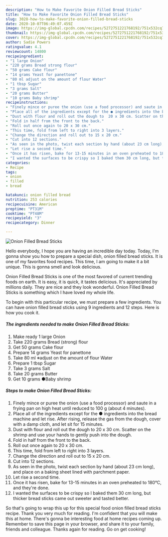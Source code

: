 ```yaml
---
description: "How to Make Favorite Onion Filled Bread Sticks"
title: "How to Make Favorite Onion Filled Bread Sticks"
slug: 3028-how-to-make-favorite-onion-filled-bread-sticks
date: 2020-10-07T06:49:07.459Z
image: https://img-global.cpcdn.com/recipes/5272751221768192/751x532cq70/onion-filled-bread-sticks-recipe-main-photo.jpg
thumbnail: https://img-global.cpcdn.com/recipes/5272751221768192/751x532cq70/onion-filled-bread-sticks-recipe-main-photo.jpg
cover: https://img-global.cpcdn.com/recipes/5272751221768192/751x532cq70/onion-filled-bread-sticks-recipe-main-photo.jpg
author: Sadie Powers
ratingvalue: 4.1
reviewcount: 14800
recipeingredient:
- "1 large Onion"
- "220 grams Bread strong flour"
- "50 grams Cake flour"
- "14 grams Yeast for panettone"
- "80 ml adjust on the amount of flour Water"
- "1 tbsp Sugar"
- "3 grams Salt"
- "20 grams Butter"
- "10 grams Baby shrimp"
recipeinstructions:
- "Finely mince or puree the onion (use a food processor) and saute in a frying pan on high heat until reduced to 100 g (about 4 minutes)."
- "Place all of the ingredients except for the ● ingredients into the bread machine and let rise. After rising, release the gas from the dough, cover with a damp cloth, and let sit for 15 minutes."
- "Dust with flour and roll out the dough to  20 x 30 cm. Scatter on the shrimp and use your hands to gently push into the dough."
- "Fold in half from the front to the back."
- "Roll out once again to 20 x 30 cm."
- "This time, fold from left to right into 3 layers."
- "Change the direction and roll out to 15 x 20 cm."
- "Cut into 12 sections."
- "As seen in the photo, twist each section by hand (about 23 cm long), and place on a baking sheet lined with parchment paper."
- "Let rise a second time."
- "Once it has risen, bake for 13-15 minutes in an oven preheated to 180°C, and they&#39;re done."
- "I wanted the surfaces to be crispy so I baked them 30 cm long, but thicker bread sticks came out sweeter and tasted better."
categories:
- Recipe
tags:
- onion
- filled
- bread

katakunci: onion filled bread 
nutrition: 253 calories
recipecuisine: American
preptime: "PT31M"
cooktime: "PT48M"
recipeyield: "3"
recipecategory: Dinner

---
```



![Onion Filled Bread Sticks](https://img-global.cpcdn.com/recipes/5272751221768192/751x532cq70/onion-filled-bread-sticks-recipe-main-photo.jpg)

Hello everybody, I hope you are having an incredible day today. Today, I'm gonna show you how to prepare a special dish, onion filled bread sticks. It is one of my favorites food recipes. This time, I am going to make it a bit unique. This is gonna smell and look delicious.

Onion Filled Bread Sticks is one of the most favored of current trending foods on earth. It is easy, it is quick, it tastes delicious. It's appreciated by millions daily. They are nice and they look wonderful. Onion Filled Bread Sticks is something which I have loved my whole life.




To begin with this particular recipe, we must prepare a few ingredients. You can have onion filled bread sticks using 9 ingredients and 12 steps. Here is how you cook it.

<!--inarticleads1-->

##### The ingredients needed to make Onion Filled Bread Sticks:

1. Make ready 1 large Onion
1. Take 220 grams Bread (strong) flour
1. Get 50 grams Cake flour
1. Prepare 14 grams Yeast for panettone
1. Take 80 ml ※adjust on the amount of flour Water
1. Prepare 1 tbsp Sugar
1. Take 3 grams Salt
1. Take 20 grams Butter
1. Get 10 grams ●Baby shrimp




<!--inarticleads2-->

##### Steps to make Onion Filled Bread Sticks:

1. Finely mince or puree the onion (use a food processor) and saute in a frying pan on high heat until reduced to 100 g (about 4 minutes).
1. Place all of the ingredients except for the ● ingredients into the bread machine and let rise. After rising, release the gas from the dough, cover with a damp cloth, and let sit for 15 minutes.
1. Dust with flour and roll out the dough to  20 x 30 cm. Scatter on the shrimp and use your hands to gently push into the dough.
1. Fold in half from the front to the back.
1. Roll out once again to 20 x 30 cm.
1. This time, fold from left to right into 3 layers.
1. Change the direction and roll out to 15 x 20 cm.
1. Cut into 12 sections.
1. As seen in the photo, twist each section by hand (about 23 cm long), and place on a baking sheet lined with parchment paper.
1. Let rise a second time.
1. Once it has risen, bake for 13-15 minutes in an oven preheated to 180°C, and they&#39;re done.
1. I wanted the surfaces to be crispy so I baked them 30 cm long, but thicker bread sticks came out sweeter and tasted better.




So that's going to wrap this up for this special food onion filled bread sticks recipe. Thank you very much for reading. I'm confident that you will make this at home. There's gonna be interesting food at home recipes coming up. Remember to save this page in your browser, and share it to your family, friends and colleague. Thanks again for reading. Go on get cooking!
